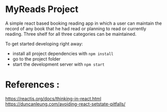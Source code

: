 # MyReads Project
A simple react based booking reading app in which a user can maintain the record of any book that he had read or planning to read or currently reading. Three shelf for all three categories can be maintained.

To get started developing right away:

* install all project dependencies with  `npm install`
* go to the project folder
* start the development server with `npm start`

# References : 
https://reactjs.org/docs/thinking-in-react.html
https://duncanleung.com/avoiding-react-setstate-pitfalls/

